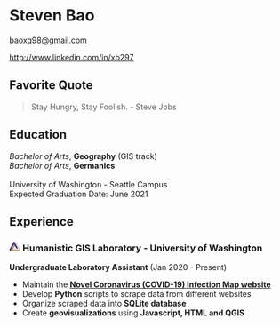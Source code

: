 # Steven Bao

baoxq98@gmail.com

<http://www.linkedin.com/in/xb297>

## Favorite Quote
>Stay Hungry, Stay Foolish. - Steve Jobs

## Education
_Bachelor of Arts_, **Geography** (GIS track)</br>
_Bachelor of Arts_, **Germanics**</br>  
University of Washington - Seattle Campus</br>
Expected Graduation Date: June 2021

## Experience

### <img src="img/hgis_logo.png" alt="hgis logo" width="20"/> Humanistic GIS Laboratory - University of Washington
**Undergraduate Laboratory Assistant** (Jan 2020 - Present)
-   Maintain the [**Novel Coronavirus (COVID-19) Infection Map website**](https://hgis.uw.edu/virus/)
-   Develop **Python** scripts to scrape data from different websites
-   Organize scraped data into **SQLite database**
-   Create **geovisualizations** using **Javascript, HTML and QGIS**
